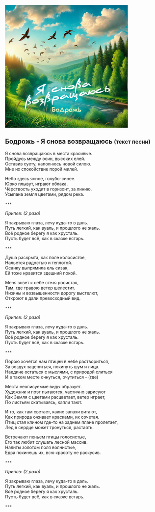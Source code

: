 <img src="cover.jpg" alt="Cover" width="400" height="400" />

## Бодрожь - Я снова возвращаюсь <small>(текст песни)</small>

Я снова возвращаюсь в места красивые.  
Пройдусь между осин, высоких елей.  
Оставив суету, наполнюсь новой силою.  
Мне их спокойствие порой милей.

Небо здесь ясное, голубо-синее.  
Юрко плывут, играют облака.  
Чёрствость уходит в горизонт, за линию.  
Усыпана земля цветами, рядом река.

`***`

*Припев: (2 раза)*

Я закрываю глаза, лечу куда-то в даль.   
Путь легкий, как вуаль, и прошлого не жаль.  
Всё родное берегу я как хрусталь.  
Пусть будет всё, как в сказке встарь.

`***`

Душа раскрыта, как поле колосистое,  
Нальется радостью и теплотой.  
Осанку выпрямила ель сизая,  
Ей тоже нравится здешний покой.

Меня зовет к себе стезя росистая,  
Там, где травою ветер шелестит.  
Низины и возвышенности дорогу выстелют,  
Откроют в дали превосходный вид.

`***`

*Припев: (2 раза)*

Я закрываю глаза, лечу куда-то в даль.   
Путь легкий, как вуаль, и прошлого не жаль.  
Всё родное берегу я как хрусталь.  
Пусть будет всё, как в сказке встарь.

`***`

Порою хочется нам птицей в небе раствориться,  
За воздух зацепиться, покинуть шум и лица.  
Наедине остаться с мыслями, с природой слиться  
И в таком месте очнуться, очутиться - (где)

Места неописуемые виды образует.  
Художник и поэт пытаются, частично зарисуют  
Как Земля с цветами расцветает, ветер играет,  
По листьям скатываясь, капли тают.

И то, как там светает, какие запахи витают,  
Как природа оживает красками, их сочетая.  
Птиц стая клином где-то на заднем плане пролетает,  
Лед в сердце может тронуться, растаять.

Встречают пеньем птицы голосистые,  
Его так любит слушать лесной массив.  
Налиты золотом поля волнистые,  
Едва покинешь их, всю красоту не раскусив.

`***`

*Припев: (2 раза)*

Я закрываю глаза, лечу куда-то в даль.   
Путь легкий, как вуаль, и прошлого не жаль.  
Всё родное берегу я как хрусталь.  
Пусть будет всё, как в сказке встарь.

`***`